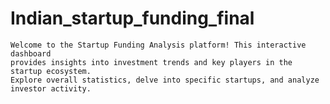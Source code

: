 # Indian_startup_funding_final
    Welcome to the Startup Funding Analysis platform! This interactive dashboard
    provides insights into investment trends and key players in the startup ecosystem.
    Explore overall statistics, delve into specific startups, and analyze investor activity.
    

